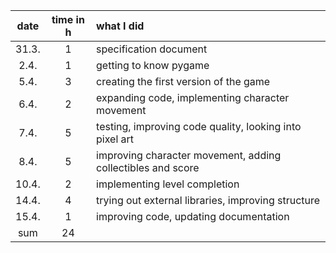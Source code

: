| date  | time in h | what I did |  
| :----: | :----:     | :----  |
| 31.3. | 1         | specification document |
| 2.4.  | 1         | getting to know pygame |
| 5.4.  | 3         | creating the first version of the game |
| 6.4.  | 2         | expanding code, implementing character movement |
| 7.4.  | 5         | testing, improving code quality, looking into pixel art |
| 8.4.  | 5         | improving character movement, adding collectibles and score |
| 10.4. | 2         | implementing level completion |
| 14.4. | 4	    | trying out external libraries, improving structure |
| 15.4. | 1	    | improving code, updating documentation |
| sum   | 24        |
